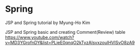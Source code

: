 # Spring

JSP and Spring tutorial by Myung-Ho Kim

JSP and Spring basic and creating Comment(Review) table
https://www.youtube.com/watch?v=MD3YGrofnDY&list=PLieE0qnqO2kTyzAlsvxzoulHVISvO8zA9


